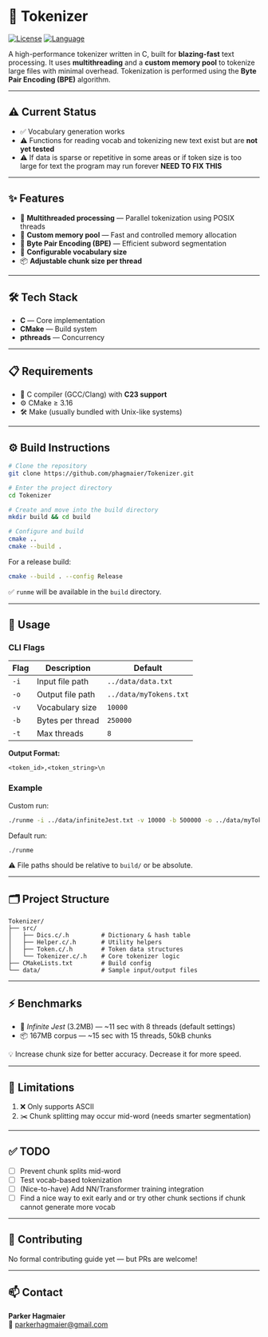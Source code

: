 # 🔡 Tokenizer

[![License](https://img.shields.io/github/license/phagmaier/Tokenizer)](LICENSE.md)
[![Language](https://img.shields.io/badge/language-C-blue.svg)](https://en.wikipedia.org/wiki/C_(programming_language))

A high-performance tokenizer written in C, built for **blazing-fast** text processing. It uses **multithreading** and a **custom memory pool** to tokenize large files with minimal overhead. Tokenization is performed using the **Byte Pair Encoding (BPE)** algorithm.

---

## ⚠️ Current Status

- ✅ Vocabulary generation works  
- ⚠️ Functions for reading vocab and tokenizing new text exist but are **not yet tested**
- ⚠️ If data is sparse or repetitive in some areas or if token size is too large for text the program may run forever **NEED TO FIX THIS**

---

## ✨ Features

- 🔀 **Multithreaded processing** — Parallel tokenization using POSIX threads  
- 🧠 **Custom memory pool** — Fast and controlled memory allocation  
- 🧩 **Byte Pair Encoding (BPE)** — Efficient subword segmentation  
- 🧮 **Configurable vocabulary size**  
- 📦 **Adjustable chunk size per thread**

---

## 🛠️ Tech Stack

- **C** — Core implementation  
- **CMake** — Build system  
- **pthreads** — Concurrency

---

## 📋 Requirements

- 🧰 C compiler (GCC/Clang) with **C23 support**  
- ⚙️ CMake ≥ 3.16  
- 🛠️ Make (usually bundled with Unix-like systems)

---

## ⚙️ Build Instructions

```bash
# Clone the repository
git clone https://github.com/phagmaier/Tokenizer.git

# Enter the project directory
cd Tokenizer

# Create and move into the build directory
mkdir build && cd build

# Configure and build
cmake ..
cmake --build .
```

For a release build:

```bash
cmake --build . --config Release
```

✅ `runme` will be available in the `build` directory.

---

## 🚀 Usage

### CLI Flags

| Flag | Description           | Default              |
|------|-----------------------|----------------------|
| `-i` | Input file path       | `../data/data.txt`   |
| `-o` | Output file path      | `../data/myTokens.txt` |
| `-v` | Vocabulary size       | `10000`              |
| `-b` | Bytes per thread      | `250000`             |
| `-t` | Max threads           | `8`                  |

**Output Format:**

```
<token_id>,<token_string>\n
```

### Example

Custom run:

```bash
./runme -i ../data/infiniteJest.txt -v 10000 -b 500000 -o ../data/myTokens.txt -t 8
```

Default run:

```bash
./runme
```

⚠️ File paths should be relative to `build/` or be absolute.

---

## 🗂️ Project Structure

```
Tokenizer/
├── src/
│   ├── Dics.c/.h         # Dictionary & hash table
│   ├── Helper.c/.h       # Utility helpers
│   ├── Token.c/.h        # Token data structures
│   └── Tokenizer.c/.h    # Core tokenizer logic
├── CMakeLists.txt        # Build config
└── data/                 # Sample input/output files
```

---

## ⚡ Benchmarks

- 📘 *Infinite Jest* (3.2MB) — ~11 sec with 8 threads (default settings)  
- 📦 167MB corpus — ~15 sec with 15 threads, 50kB chunks

💡 Increase chunk size for better accuracy. Decrease it for more speed.

---

## 🧠 Limitations

1. ❌ Only supports ASCII  
2. ✂️ Chunk splitting may occur mid-word (needs smarter segmentation)

---

## ✅ TODO

- [ ] Prevent chunk splits mid-word  
- [ ] Test vocab-based tokenization  
- [ ] (Nice-to-have) Add NN/Transformer training integration
- [ ] Find a nice way to exit early and or try other chunk sections if chunk cannot generate more vocab

---

## 🤝 Contributing

No formal contributing guide yet — but PRs are welcome!

---

## 📫 Contact

**Parker Hagmaier**  
📧 [parkerhagmaier@gmail.com](mailto:parkerhagmaier@gmail.com)

```

